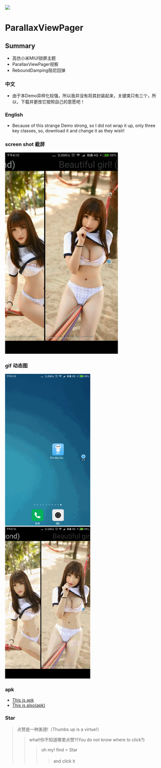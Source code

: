 ![](https://github.com/gm365066360/ParallaxViewPager/app/src/main/res/drawable-xxhdpi/byby.jpg)  
# ParallaxViewPager
## Summary 
* 高仿小米MIUI锁屏主题
* ParallaxViewPager视察
* ReboundDamping阻尼回弹

### 中文
* 由于本Demo异样化较强，所以我并没有将其封装起来，关键类只有三个，所以，下载并更改它按照自己的意愿吧！

### English
* Because of this strange Demo strong, so I did not wrap it up, only three key classes, so, download it and change it as they wish!

### screen shot 截屏
![](./gifAndapk/parallax.jpg) 
### gif 动态图
![](./gifAndapk/first.gif)  
![](./gifAndapk/second.gif)  
### apk 
* [This is apk](./gifAndapk/parallax.apk "apk")
* [This is also(apk)](http://blog.csdn.net/guodongxiaren "apk")

### Star
> 点赞是一种美德!（Thumbs up is a virtue!）
>> what!你不知道哪里点赞?(You do not know where to click?)
>>>oh my! find :star: Star 
>>>>and click it
